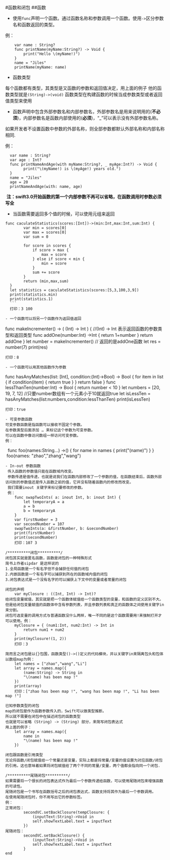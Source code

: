 #函数和闭包
##函数
- 使用`func`声明一个函数。通过函数名称和参数调用一个函数。使用`->`区分参数名和函数返回的类型。

例：
```
    var name : String?
    func printName(myName:String?) -> Void {
        print("Hello \(myName!)")
    }
    name = "Jiles"
    printName(myName: name)
```
    
 - 函数类型
 
每个函数都有类型，其类型是又函数的参数和返回值决定，用上面的例子
他的函数类型就是`(String)->(void)`
函数类型在构建函数的时候当成参数类型或者返回值类型来使用
    
- 函数声明中包含外部参数名和内部参数名，外部参数名是用来说明用的(**不必须**)，内部参数名是函数内部使用的(**必须**)，“_”可以表示没有外部参数名称。

如果开发者不设置函数中参数的外部名称，则全部参数都默认外部名称和内部名称相同.

例：
```
  var name : String?
  var age : Int?
  func printNameAndAge(with myName:String?, _ myAge:Int?) -> Void {
        print("\(myName!) is \(myAge!) years old.")
  }
  name = "Jiles"
  age = 20
  printNameAndAge(with: name, age)
```
  **注：swift3.0开始函数的第一个内部参数不再可以省略，在函数调用时参数必须写全**

- 当函数需要返回多个值的时候，可以使用元组来返回
```
func caculateStatistics(scores:[Int])->(min:Int,max:Int,sum:Int) {
        var min = scores[0]
        var max = scores[0]
        var sum = 0
        
        for score in scores {
            if score > max {
                max = score
            } else if score < min {
                min = score
            }
            sum += score
        }
        return (min,max,sum)
  }
  let statistics = caculateStatistics(scores:[5,3,100,3,9])
  print(statistics.min)
  print(statistics.1)
  ```
  打印：3 100

- 一个函数可以将另一个函数作为返回值返回
```
  func makeIncrementer() -> ( (Int) -> Int ) {
       //(Int) -> Int 表示返回函数的参数类型和返回类型
       func addOne(number:Int) ->Int {
           return 1+number
       }
       return addOne
  }
  let number = makeIncrementer() // 返回的是addOne函数
  let res = number(7)
  print(res)
```
打印：8

- 一个函数可以用其他函数作为参数
```
  func hasAnyMatches(list: [Int], condition:(Int)->Bool) -> Bool {
        for item in list {
            if condition(item) {
                return true
            }
        }
        return false
    }
    func lessThanTen(number:Int) -> Bool {
        return number < 10
    }
    let numbers = [20, 19, 7, 12]
    //只要number数组有一个元素小于10就返回true
    let isLessTen = hasAnyMatches(list:numbers,condition:lessThanTen)
    print(isLessTen) 
```
打印：true

- 可变参数函数
可变参数函数是指函数可以接收不固定个参数。
在参数类型后面添加 … 来标记这个参数为可变参数。
可以在函数中像访问数组一样访问可变参数。
例：
```
   func foo(names:String...) ->() {
        for name in names {
            print("\(name)")
        }
    }
    foo(names: "zhao","zhang","wang")
````
- In-out 参数函数
 传入函数的参数值只能在函数域内改变。
 参数传递是值传递，也就是说我们在函数内部修改了一个参数的值，在函数结束后，函数外部访问到的参数值还是传入函数之前的值，它并没有随着函数内的修改而改变。
 我们需要inout 关键字来标记要修改的参数。
 例：
    func swapTwoInts( a: inout Int, b: inout Int) {
        let temporaryA = a
        a = b
        b = temporaryA
    }
    var firstNumber = 3
    var secondNumber = 107
    swapTwoInts(a: &firstNumber, b: &secondNumber)
    print(firstNumber)
    print(secondNumber)
    打印：107 3
    
/**********闭包**********/
闭包其实就是匿名函数，函数是闭包的一种特殊形式
简书上作者sipdar 是这样说的
1.全局函数是一个有名字但不会捕获任何值的闭包
2.内嵌函数是一个有名字可以捕获到所在的函数域内值的闭包
3.闭包表达式是一个没有名字的可以捕获上下文中的变量或者常量的闭包

闭包的声明
    var myClosure : ((Int, Int) -> Int)?
给闭包变量赋值，其实就是把一个函数体赋值给一个函数类型的变量，和函数的定义区别不大。
但是给闭包变量赋值的函数体中含有参数列表，并且参数列表和真正的函数体之间使用关键字in来分割。
闭包可选变量的调用方式与普通函数没什么两样，唯一不同的是这个函数需要用!来强制打开才可以使用。例：   
    myClosure = { (num1:Int, num2:Int) -> Int in
        return num1 + num2
    }
    print(myClosure!(1, 2))
    打印：3
    
简而言之闭包是以{}包围，函数类型()->()定义的代码模块，并以关键字in来隔离包头和包体
以数组map为例：
    let names = ["zhao","wang","Li"]
    let array = names.map({
        (name:String) -> String in
        "\(name) has been map !"
    })
    print(array)
    打印：["zhao has been map !", "wang has been map !", "Li has been map !"]

已知参数类型的闭包
map的闭包是作为函数参数传入的，Swift可以做类型推断。
所以就不需要在闭包中在描述闭包的函数类型
也就是可以省略 (String) -> (String) 部分，来简写闭包表达式
用上面的例子：
    let array = names.map({
        name in
        "\(name) has been map !"
    })
    
闭包跟函数是引用类型    
无论将函数/闭包赋值给一个常量还是变量，实际上都是将常量/变量的值设置为对应函数/闭包的引用。这也意味着如果将闭包赋值给了两个不同的常量/变量，两个值都会指向同一个闭包.

/**********尾随闭包**********/
如果需要将一个很长的闭包表达式作为最后一个参数传递给函数，可以使用尾随闭包来增强函数的可读性。
尾随闭包是一个书写在函数括号之后的闭包表达式，函数支持将其作为最后一个参数调用。
在使用尾随闭包时，你不用写出它的参数标签。
例：
正常闭包：
        secondVC.setBackClosure(tempClosure: {
            (inputText:String)->Void in
            self.showTextLabel.text = inputText
        })
尾随闭包：
        secondVC.setBackClosure() {
            (inputText:String)->Void in
            self.showTextLabel.text = inputText
        }
end
